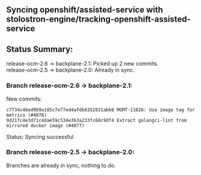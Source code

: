 ## Syncing openshift/assisted-service with stolostron-engine/tracking-openshift-assisted-service

## Status Summary:

release-ocm-2.6 -> backplane-2.1: Picked up 2 new commits.  
release-ocm-2.5 -> backplane-2.0: Already in sync.  

### Branch release-ocm-2.6 -> backplane-2.1:

New commits:

```
c7734c46ed9b9a105c7e77ed4afdb8352831abb8 MGMT-11026: Use image tag for metrics (#4078)
9d21fc4e3d71c4dae59c534e363a233fc68c9df4 Extract golangci-lint from mirrored docker image (#4077)
```

Status: Syncing successful

### Branch release-ocm-2.5 -> backplane-2.0:

Branches are already in sync, nothing to do.
